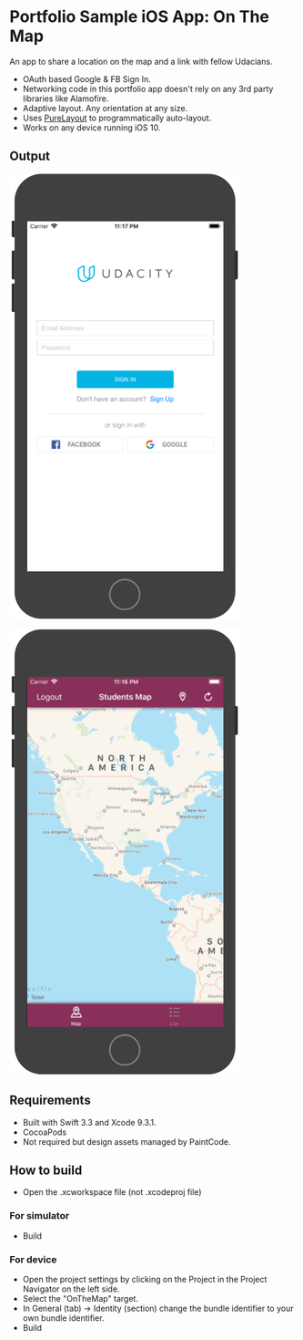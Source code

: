 # Portfolio Sample iOS App: On The Map

An app to share a location on the map and a link with fellow Udacians.
- OAuth based Google & FB Sign In.
- Networking code in this portfolio app doesn't rely on any 3rd party libraries like Alamofire.
- Adaptive layout. Any orientation at any size.
- Uses [PureLayout](https://github.com/PureLayout/PureLayout) to programmatically auto-layout.
- Works on any device running iOS 10.


## Output

![Login](Output1.png)

![Map](Output2.png)


## Requirements

- Built with Swift 3.3 and Xcode 9.3.1.
- CocoaPods
- Not required but design assets managed by PaintCode.


## How to build
- Open the .xcworkspace file (not .xcodeproj file)

### For simulator
- Build

### For device
- Open the project settings by clicking on the Project in the Project Navigator on the left side.
- Select the "OnTheMap" target.
- In General (tab) -> Identity (section) change the bundle identifier to your own bundle identifier.
- Build


